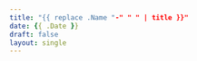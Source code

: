 ```yaml
---
title: "{{ replace .Name "-" " " | title }}"
date: {{ .Date }}
draft: false
layout: single
---
```


